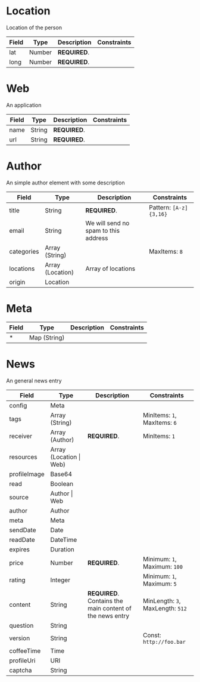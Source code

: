 # Location

Location of the person

Field | Type | Description | Constraints
----- | ---- | ----------- | -----------
lat | Number | **REQUIRED**.  | 
long | Number | **REQUIRED**.  | 

# Web

An application

Field | Type | Description | Constraints
----- | ---- | ----------- | -----------
name | String | **REQUIRED**.  | 
url | String | **REQUIRED**.  | 

# Author

An simple author element with some description

Field | Type | Description | Constraints
----- | ---- | ----------- | -----------
title | String | **REQUIRED**.  | Pattern: `[A-z]{3,16}`
email | String | We will send no spam to this address | 
categories | Array (String) |  | MaxItems: `8`
locations | Array (Location) | Array of locations | 
origin | Location |  | 

# Meta

Field | Type | Description | Constraints
----- | ---- | ----------- | -----------
* | Map (String) |  | 

# News

An general news entry

Field | Type | Description | Constraints
----- | ---- | ----------- | -----------
config | Meta |  | 
tags | Array (String) |  | MinItems: `1`, MaxItems: `6`
receiver | Array (Author) | **REQUIRED**.  | MinItems: `1`
resources | Array (Location &#124; Web) |  | 
profileImage | Base64 |  | 
read | Boolean |  | 
source | Author &#124; Web |  | 
author | Author |  | 
meta | Meta |  | 
sendDate | Date |  | 
readDate | DateTime |  | 
expires | Duration |  | 
price | Number | **REQUIRED**.  | Minimum: `1`, Maximum: `100`
rating | Integer |  | Minimum: `1`, Maximum: `5`
content | String | **REQUIRED**. Contains the main content of the news entry | MinLength: `3`, MaxLength: `512`
question | String |  | 
version | String |  | Const: `http://foo.bar`
coffeeTime | Time |  | 
profileUri | URI |  | 
captcha | String |  | 
